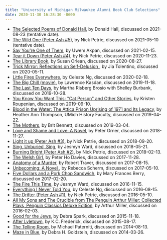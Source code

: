 ```yaml
---
title: "University of Michigan Milwaukee Alumni Book Club Selections"
date: 2020-11-30 16:28:30 -0600
---
```


* [The Selected Poems of Donald Hall](https://bookshop.org/books/the-selected-poems-of-donald-hall/9781328745606), by Donald Hall, discussed on 2021-08-23 (tentative date).
* [The Wild One (Peter Ash #5)](https://bookshop.org/books/the-wild-one-9780525535447/9780593188057), by Nick Petrie, discussed on 2021-05-10 (tentative date).
* [Say You're One of Them](https://bookshop.org/books/say-you-re-one-of-them/9780316086370), by Uwem Akpan, discussed on 2021-02-15.
* [Tear it Down (Peter Ash #4)](https://www.amazon.com/dp/B07CKFBW65), by Nick Petrie, discussed on 2020-11-23.
* [The Library Book](https://www.amazon.com/dp/B07CL5ZLHX), by Susan Orlean, discussed on 2020-08-27.
* [Trick Mirror: Reflections on Self-Delusion ](https://www.amazon.com/dp/B07L2JGLZ9), by Jia Tolentino, discussed on 2020-05-11.
* [Little Fires Everywhere](https://www.amazon.com/dp/B01N4VW75U), by Celeste Ng, discussed on 2020-02-18.
* [The Big Chill (movie)](https://www.amazon.com/dp/B00OQXLI58), by Lawrence Kasdan, discussed on 2019-11-18.
* [The Last Ten Days](https://www.amazon.com/dp/B07TJVW7TR), by Martha Risberg Brosio with Shelley Burbank, discussed on 2019-10-28.
* [You Know You Want This: "Cat Person" and Other Stories](https://www.amazon.com/dp/B07G2L2Y4T), by Kristen Roupenian, discussed on 2019-09-10.
* [Blood in the Water: The Attica Prison Uprising of 1971 and Its Legacy](https://www.amazon.com/dp/B018PD2JJ8), by Heather Ann Thompson, UMich History Faculty, discussed on 2019-04-22.
* [The Mothers](https://www.amazon.com/dp/B01BD1SSO4), by Brit Bennett, discussed on 2019-03-04.
* [Love and Shame and Love: A Novel](https://www.amazon.com/dp/B004RD84WW), by Peter Orner, discussed on 2018-11-27.
* [Light it up (Peter Ash #3)](https://www.amazon.com/dp/B0727MJKWQ), by Nick Petrie, discussed on 2018-09-20.
* [Sing, Unburied, Sing](https://www.amazon.com/dp/B01M9I7CRC), by Jesmyn Ward, discussed on 2018-05-21.
* [Burning Bright (Peter Ash #2)](https://www.amazon.com/dp/B01EH1EKDK), by Nick Petrie, discussed on 2018-02-13.
* [The Welsh Girl](https://www.amazon.com/dp/B004H1UEEK), by Peter Ho Davies, discussed on 2017-11-28.
* [Anatomy of a Murder](https://www.amazon.com/dp/B00699QULE), by Robert Traver, discussed on 2017-08-15.
* [Unbecoming: A Novel ](https://www.amazon.com/dp/B00LFZ86DM), by Rebecca Scherm, discussed on 2017-05-10.
* [Five Dollars and a Pork Chop Sandwich](https://www.amazon.com/dp/B00ZNG3LFW), by Mary Frances Berry, discussed on 2017-02-20.
* [The Fire This Time](https://www.amazon.com/dp/B01B1U2ZMS), by Jesmyn Ward, discussed on 2016-11-15.
* [Everything I Never Told You](https://www.amazon.com/dp/B00G3L7V0C), by Celeste Ng, discussed on 2016-08-15.
* [The Drifter (Peter Ash #1)](https://www.amazon.com/dp/B00SA5KHEG), by Nick Petrie, discussed on 2016-05-10.
* [All My Sons and The Crucible from The Penguin Arthur Miller: Collected Plays, Penguin Classics Deluxe Edition](https://www.amazon.com/dp/B00V4783IE), by Arthur Miller, discussed on 2016-02-03.
* [Good for the Jews](https://www.amazon.com/dp/B00ZJF4XE0), by Debra Spark, discussed on 2015-11-18.
* [After Lyletown](https://www.amazon.com/dp/B005ECMCAK), by K.C. Frederick, discussed on 2015-08-17.
* [The Telling Room](https://www.amazon.com/dp/B00BABTA0Y), by Michael Paterniti, discussed on 2014-08-13.
* [Maze in Blue](https://www.amazon.com/dp/B0083ZODHU), by Debra H. Goldstein, discussed on 2014-03-26.
